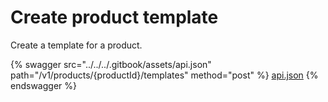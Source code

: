 # Create product template

Create a template for a product.

{% swagger src="../../../.gitbook/assets/api.json" path="/v1/products/{productId}/templates" method="post" %}
[api.json](../../../.gitbook/assets/api.json)
{% endswagger %}

